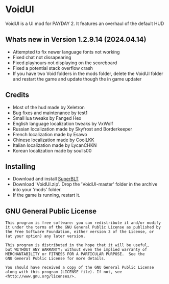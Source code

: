 # VoidUI
VoidUI is a UI mod for PAYDAY 2. It features an overhaul of the default HUD  

## Whats new in Version 1.2.9.14 (2024.04.14)
  - Attempted to fix newer language fonts not working
  - Fixed chat not dissapearing
  - Fixed playhours not displaying on the scoreboard
  - Fixed a potential stack overflow crash
  - If you have two Void folders in the mods folder, delete the VoidUI folder and restart the game and update though the in game updater

## Credits
- Most of the hud made by Xeletron
- Bug fixes and maintenance by test1
- Small lua tweaks by Fanged Hex
- English language localization tweaks by VxWolf
- Russian localization made by Skyfrost and Borderkeeper
- French localization made by Esawo
- Chinese localization made by CoolLKK
- Italian localization made by LycanCHKN
- Korean localization made by soulls00

## Installing
- Download and install [SuperBLT](https://superblt.znix.xyz)
- Download 'VoidUI.zip'. Drop the 'VoidUI-master' folder in the archive into your 'mods' folder.
- If the game is running, restart it.

## GNU General Public License
    This program is free software: you can redistribute it and/or modify
    it under the terms of the GNU General Public License as published by
    the Free Software Foundation, either version 3 of the License, or
    (at your option) any later version.

    This program is distributed in the hope that it will be useful,
    but WITHOUT ANY WARRANTY; without even the implied warranty of
    MERCHANTABILITY or FITNESS FOR A PARTICULAR PURPOSE.  See the
    GNU General Public License for more details.

    You should have received a copy of the GNU General Public License
    along with this program (LICENSE file). If not, see <http://www.gnu.org/licenses/>.
	

